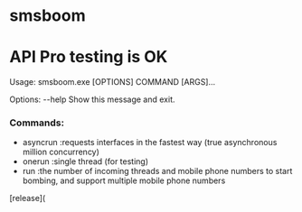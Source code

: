 # smsboom
# API Pro testing is OK


Usage: smsboom.exe [OPTIONS] COMMAND [ARGS]...

Options:
  --help  Show this message and exit.

### Commands:
  - asyncrun :requests interfaces in the fastest way (true asynchronous million concurrency)
  - onerun :single thread (for testing)
  - run :the number of incoming threads and mobile phone numbers to start bombing, and support multiple mobile phone numbers

[release](